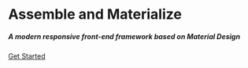 <br><br>
<h1 class="header center teal-text text-lighten-2">Assemble and Materialize</h1>
<div class="row center">
  <h5 class="header col s12 light">A modern responsive front-end framework based on Material Design</h5>
</div>
<div class="row center">
  <a href="https://github.com/thursby/assemble-materialize" id="download-button" class="btn-large waves-effect waves-light teal lighten-1">Get Started</a>
</div>
<br><br>
